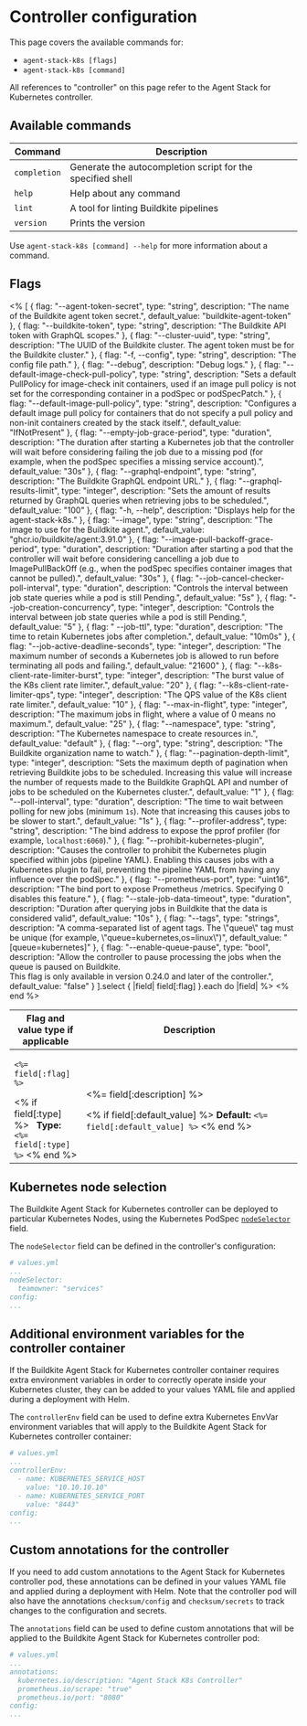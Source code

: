 # Controller configuration

This page covers the available commands for:

- `agent-stack-k8s [flags]`
- `agent-stack-k8s [command]`

All references to "controller" on this page refer to the Agent Stack for Kubernetes controller.

## Available commands

| Command     | Description                                                       |
|-------------|-------------------------------------------------------------------|
| `completion`| Generate the autocompletion script for the specified shell        |
| `help`      | Help about any command                                            |
| `lint`      | A tool for linting Buildkite pipelines                            |
| `version`   | Prints the version                                                |

Use `agent-stack-k8s [command] --help` for more information about a command.

## Flags

<table>
  <thead>
    <tr>
      <th style="width:25%">Flag and value type if applicable</th>
      <th style="width:75%">Description</th>
    </tr>
  </thead>
  <tbody>
    <% [
      {
        flag: "--agent-token-secret",
        type: "string",
        description: "The name of the Buildkite agent token secret.",
        default_value: "buildkite-agent-token"
      },
      {
        flag: "--buildkite-token",
        type: "string",
        description: "The Buildkite API token with GraphQL scopes."
      },
      {
        flag: "--cluster-uuid",
        type: "string",
        description: "The UUID of the Buildkite cluster. The agent token must be for the Buildkite cluster."
      },
      {
        flag: "-f, --config",
        type: "string",
        description: "The config file path."
      },
      {
        flag: "--debug",
        description: "Debug logs."
      },
      {
        flag: "--default-image-check-pull-policy",
        type: "string",
        description: "Sets a default PullPolicy for image-check init containers, used if an image pull policy is not set for the corresponding container in a podSpec or podSpecPatch."
      },
      {
        flag: "--default-image-pull-policy",
        type: "string",
        description: "Configures a default image pull policy for containers that do not specify a pull policy and non-init containers created by the stack itself.",
        default_value: "IfNotPresent"
      },
      {
        flag: "--empty-job-grace-period",
        type: "duration",
        description: "The duration after starting a Kubernetes job that the controller will wait before considering failing the job due to a missing pod (for example, when the podSpec specifies a missing service account).",
        default_value: "30s"
      },
      {
        flag: "--graphql-endpoint",
        type: "string",
        description: "The Buildkite GraphQL endpoint URL."
      },
      {
        flag: "--graphql-results-limit",
        type: "integer",
        description: "Sets the amount of results returned by GraphQL queries when retrieving jobs to be scheduled.",
        default_value: "100"
      },
      {
        flag: "-h, --help",
        description: "Displays help for the agent-stack-k8s."
      },
      {
        flag: "--image",
        type: "string",
        description: "The image to use for the Buildkite agent.",
        default_value: "ghcr.io/buildkite/agent:3.91.0"
      },
      {
        flag: "--image-pull-backoff-grace-period",
        type: "duration",
        description: "Duration after starting a pod that the controller will wait before considering cancelling a job due to ImagePullBackOff (e.g., when the podSpec specifies container images that cannot be pulled).",
        default_value: "30s"
      },
      {
        flag: "--job-cancel-checker-poll-interval",
        type: "duration",
        description: "Controls the interval between job state queries while a pod is still Pending.",
        default_value: "5s"
      },
      {
        flag: "--job-creation-concurrency",
        type: "integer",
        description: "Controls the interval between job state queries while a pod is still Pending.",
        default_value: "5"
      },
      {
        flag: " --job-ttl",
        type: "duration",
        description: "The time to retain Kubernetes jobs after completion.",
        default_value: "10m0s"
      },
      {
        flag: "--job-active-deadline-seconds",
        type: "integer",
        description: "The maximum number of seconds a Kubernetes job is allowed to run before terminating all pods and failing.",
        default_value: "21600"
      },
      {
        flag: "--k8s-client-rate-limiter-burst",
        type: "integer",
        description: "The burst value of the K8s client rate limiter.",
        default_value: "20"
      },
      {
        flag: "--k8s-client-rate-limiter-qps",
        type: "integer",
        description: "The QPS value of the K8s client rate limiter.",
        default_value: "10"
      },
      {
        flag: "--max-in-flight",
        type: "integer",
        description: "The maximum jobs in flight, where a value of 0 means no maximum.",
        default_value: "25"
      },
      {
        flag: "--namespace",
        type: "string",
        description: "The Kubernetes namespace to create resources in.",
        default_value: "default"
      },
      {
        flag: "--org",
        type: "string",
        description: "The Buildkite organization name to watch."
      },
      {
        flag: "--pagination-depth-limit",
        type: "integer",
        description: "Sets the maximum depth of pagination when retrieving Buildkite jobs to be scheduled. Increasing this value will increase the number of requests made to the Buildkite GraphQL API and number of jobs to be scheduled on the Kubernetes cluster.",
        default_value: "1"
      },
      {
        flag: "--poll-interval",
        type: "duration",
        description: "The time to wait between polling for new jobs (minimum <code>1s</code>). Note that increasing this causes jobs to be slower to start.",
        default_value: "1s"
      },
      {
        flag: "--profiler-address",
        type: "string",
        description: "The bind address to expose the pprof profiler (for example, <code>localhost:6060</code>)."
      },
      {
        flag: "--prohibit-kubernetes-plugin",
        description: "Causes the controller to prohibit the Kubernetes plugin specified within jobs (pipeline YAML). Enabling this causes jobs with a Kubernetes plugin to fail, preventing the pipeline YAML from having any influence over the podSpec."
      },
      {
        flag: "--prometheus-port",
        type: "uint16",
        description: "The bind port to expose Prometheus /metrics. Specifying 0 disables this feature."
      },
      {
        flag: "--stale-job-data-timeout",
        type: "duration",
        description: "Duration after querying jobs in Buildkite that the data is considered valid",
        default_value: "10s"
      },
      {
        flag: "--tags",
        type: "strings",
        description: "A comma-separated list of agent tags. The \"queue\" tag must be unique (for example, \"queue=kubernetes,os=linux\")",
        default_value: "[queue=kubernetes]"
      },
      {
        flag: "--enable-queue-pause",
        type: "bool",
        description: "Allow the controller to pause processing the jobs when the queue is paused on Buildkite.<br/>This flag is only available in version 0.24.0 and later of the controller.",
        default_value: "false"
      }
    ].select { |field| field[:flag] }.each do |field| %>
      <tr>
        <td>
          <p><code><%= field[:flag] %></code></p>
          <% if field[:type] %>
            <strong>&nbsp;&nbsp;Type:</strong> <code><%= field[:type] %></code>
          <% end %>
         </td>
        <td>
          <p><%= field[:description] %></p>
          <% if field[:default_value] %>
            <strong>Default:</strong> <code><%= field[:default_value] %></code>
          <% end %>
        </td>
      </tr>
    <% end %>
  </tbody>
</table>

## Kubernetes node selection

The Buildkite Agent Stack for Kubernetes controller can be deployed to particular Kubernetes Nodes, using the Kubernetes PodSpec [`nodeSelector`](https://kubernetes.io/docs/tasks/configure-pod-container/assign-pods-nodes/#create-a-pod-that-gets-scheduled-to-your-chosen-node) field.

The `nodeSelector` field can be defined in the controller's configuration:

```yaml
# values.yml
...
nodeSelector:
  teamowner: "services"
config:
...
```

## Additional environment variables for the controller container

If the Buildkite Agent Stack for Kubernetes controller container requires extra environment variables in order to correctly operate inside your Kubernetes cluster, they can be added to your values YAML file and applied during a deployment with Helm.

The `controllerEnv` field can be used to define extra Kubernetes EnvVar environment variables that will apply to the Buildkite Agent Stack for Kubernetes controller container:

```yaml
# values.yml
...
controllerEnv:
  - name: KUBERNETES_SERVICE_HOST
    value: "10.10.10.10"
  - name: KUBERNETES_SERVICE_PORT
    value: "8443"
config:
...
```

## Custom annotations for the controller

If you need to add custom annotations to the Agent Stack for Kubernetes controller pod, these annotations can be defined in your values YAML file and applied during a deployment with Helm. Note that the controller pod will also have the annotations `checksum/config` and `checksum/secrets` to track changes to the configuration and secrets.

The `annotations` field can be used to define custom annotations that will be applied to the Buildkite Agent Stack for Kubernetes controller pod:

```yaml
# values.yml
...
annotations:
  kubernetes.io/description: "Agent Stack K8s Controller"
  prometheus.io/scrape: "true"
  prometheus.io/port: "8080"
config:
...
```
